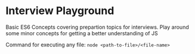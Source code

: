 # Interview Playground

Basic ES6 Concepts covering prepartion topics for interviews.
Play around some minor concepts for getting a better understanding of JS

Command for executing any file:
`node <path-to-file>/<file-name>`
